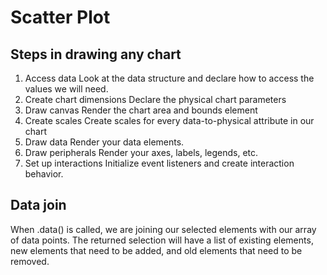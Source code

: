# Scatter Plot

## Steps in drawing any chart
1. Access data
    Look at the data structure and declare how to access the values we will need.
2. Create chart dimensions
    Declare the physical chart parameters
3. Draw canvas
   Render the chart area and bounds element
4. Create scales
   Create scales for every data-to-physical attribute in our chart
5. Draw data
   Render your data elements.
6. Draw peripherals
   Render your axes, labels, legends, etc.
7. Set up interactions
   Initialize event listeners and create interaction behavior.



## Data join
When .data() is called, we are joining our selected elements with our array of data points. The returned selection will have a list of existing elements, new elements that need to be added, and old elements that need to be removed.
